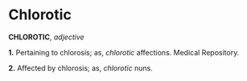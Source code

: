 # Chlorotic

**CHLOROTIC**, _adjective_

**1.** Pertaining to chlorosis; as, _chlorotic_ affections. Medical Repository.

**2.** Affected by chlorosis; as, _chlorotic_ nuns.